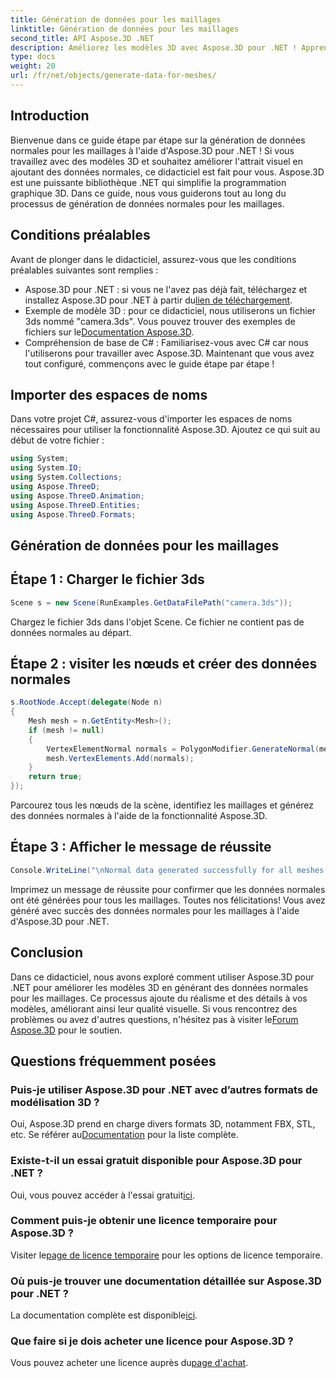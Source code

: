 ```yaml
---
title: Génération de données pour les maillages
linktitle: Génération de données pour les maillages
second_title: API Aspose.3D .NET
description: Améliorez les modèles 3D avec Aspose.3D pour .NET ! Apprenez à générer des données normales pour les maillages dans ce guide étape par étape. Le réalisme rencontre la simplicité.
type: docs
weight: 20
url: /fr/net/objects/generate-data-for-meshes/
---
```

## Introduction
Bienvenue dans ce guide étape par étape sur la génération de données normales pour les maillages à l'aide d'Aspose.3D pour .NET ! Si vous travaillez avec des modèles 3D et souhaitez améliorer l'attrait visuel en ajoutant des données normales, ce didacticiel est fait pour vous. Aspose.3D est une puissante bibliothèque .NET qui simplifie la programmation graphique 3D. Dans ce guide, nous vous guiderons tout au long du processus de génération de données normales pour les maillages.
## Conditions préalables
Avant de plonger dans le didacticiel, assurez-vous que les conditions préalables suivantes sont remplies :
- Aspose.3D pour .NET : si vous ne l'avez pas déjà fait, téléchargez et installez Aspose.3D pour .NET à partir du[lien de téléchargement](https://releases.aspose.com/3d/net/).
-  Exemple de modèle 3D : pour ce didacticiel, nous utiliserons un fichier 3ds nommé "camera.3ds". Vous pouvez trouver des exemples de fichiers sur le[Documentation Aspose.3D](https://reference.aspose.com/3d/net/).
- Compréhension de base de C# : Familiarisez-vous avec C# car nous l'utiliserons pour travailler avec Aspose.3D.
Maintenant que vous avez tout configuré, commençons avec le guide étape par étape !
## Importer des espaces de noms
Dans votre projet C#, assurez-vous d'importer les espaces de noms nécessaires pour utiliser la fonctionnalité Aspose.3D. Ajoutez ce qui suit au début de votre fichier :
```csharp
using System;
using System.IO;
using System.Collections;
using Aspose.ThreeD;
using Aspose.ThreeD.Animation;
using Aspose.ThreeD.Entities;
using Aspose.ThreeD.Formats;
```
## Génération de données pour les maillages
## Étape 1 : Charger le fichier 3ds
```csharp
Scene s = new Scene(RunExamples.GetDataFilePath("camera.3ds"));
```
Chargez le fichier 3ds dans l'objet Scene. Ce fichier ne contient pas de données normales au départ.
## Étape 2 : visiter les nœuds et créer des données normales
```csharp
s.RootNode.Accept(delegate(Node n)
{
    Mesh mesh = n.GetEntity<Mesh>();
    if (mesh != null)
    {
        VertexElementNormal normals = PolygonModifier.GenerateNormal(mesh);
        mesh.VertexElements.Add(normals);
    }
    return true;
});
```
Parcourez tous les nœuds de la scène, identifiez les maillages et générez des données normales à l'aide de la fonctionnalité Aspose.3D.
## Étape 3 : Afficher le message de réussite
```csharp
Console.WriteLine("\nNormal data generated successfully for all meshes.");
```
Imprimez un message de réussite pour confirmer que les données normales ont été générées pour tous les maillages.
Toutes nos félicitations! Vous avez généré avec succès des données normales pour les maillages à l'aide d'Aspose.3D pour .NET.
## Conclusion
Dans ce didacticiel, nous avons exploré comment utiliser Aspose.3D pour .NET pour améliorer les modèles 3D en générant des données normales pour les maillages. Ce processus ajoute du réalisme et des détails à vos modèles, améliorant ainsi leur qualité visuelle.
 Si vous rencontrez des problèmes ou avez d'autres questions, n'hésitez pas à visiter le[Forum Aspose.3D](https://forum.aspose.com/c/3d/18) pour le soutien.
## Questions fréquemment posées
### Puis-je utiliser Aspose.3D pour .NET avec d’autres formats de modélisation 3D ?
 Oui, Aspose.3D prend en charge divers formats 3D, notamment FBX, STL, etc. Se référer au[Documentation](https://reference.aspose.com/3d/net/) pour la liste complète.
### Existe-t-il un essai gratuit disponible pour Aspose.3D pour .NET ?
 Oui, vous pouvez accéder à l'essai gratuit[ici](https://releases.aspose.com/).
### Comment puis-je obtenir une licence temporaire pour Aspose.3D ?
 Visiter le[page de licence temporaire](https://purchase.aspose.com/temporary-license/) pour les options de licence temporaire.
### Où puis-je trouver une documentation détaillée sur Aspose.3D pour .NET ?
 La documentation complète est disponible[ici](https://reference.aspose.com/3d/net/).
### Que faire si je dois acheter une licence pour Aspose.3D ?
 Vous pouvez acheter une licence auprès du[page d'achat](https://purchase.aspose.com/buy).